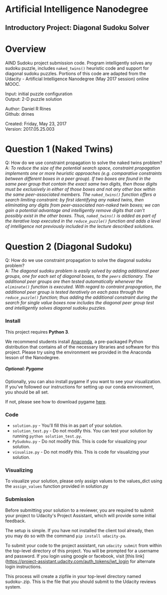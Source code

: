 # Artificial Intelligence Nanodegree
## Introductory Project: Diagonal Sudoku Solver

# Overview
AIND Sudoku project submission code. Program intelligently solves any
sudoku puzzle, includes ```naked_twins()``` heuristic code and support for diagonal
sudoku puzzles. Portions of this code are adapted from the Udacity - Artificial
Intelligence Nanodegree (May 2017 session) online MOOC.

Input: initial puzzle configuration  
Output: 2-D puzzle solution

Author: Daniel R Rines  
Github: drines

Created: Friday, May 23, 2017  
Version: 2017.05.25.003


# Question 1 (Naked Twins)
Q: How do we use constraint propagation to solve the naked twins problem?  
A: *To reduce the size of the potential search space, constraint propagation implements one or more heuristic approaches (e.g. comparative constraints between different boxes in a peer group). If two boxes are found in the same peer group that contain the exact same two digits, then those digits must be exclusively in either of those boxes and not any other box within the same peer-associated members. The ```naked_twins()``` function offers a search limiting constraint: by first identifying any naked twins, then eliminating any digits from peer-associated non-naked twin boxes; we can gain a potential advantage and intelligently remove digits that can't possibly exist in the other boxes. Thus, ```naked_twins()``` is added as part of the iterative loop executed in the ```reduce_puzzle()``` function and adds a level of intelligence not previously included in the lecture described solutions.*

# Question 2 (Diagonal Sudoku)
Q: How do we use constraint propagation to solve the diagonal sudoku problem?  
A: *The diagonal sudoku problem is easily solved by adding additional peer groups, one for each set of diagonal boxes, to the ```peers``` dictionary. The additional peer groups are then tested automatically whenever the ```eliminate()``` function is executed. With regard to contraint propogration, the additional peer group is tested iteratively on each pass through the ```reduce_puzzle()``` function; thus adding the additional constraint during the search for single value boxes now includes the diagonal peer group test and intelligently solves diagonal sudoku puzzles.*

### Install

This project requires **Python 3**.

We recommend students install [Anaconda](https://www.continuum.io/downloads), a pre-packaged Python distribution that contains all of the necessary libraries and software for this project. 
Please try using the environment we provided in the Anaconda lesson of the Nanodegree.

##### Optional: Pygame

Optionally, you can also install pygame if you want to see your visualization. If you've followed our instructions for setting up our conda environment, you should be all set.

If not, please see how to download pygame [here](http://www.pygame.org/download.shtml).

### Code

* `solution.py` - You'll fill this in as part of your solution.
* `solution_test.py` - Do not modify this. You can test your solution by running `python solution_test.py`.
* `PySudoku.py` - Do not modify this. This is code for visualizing your solution.
* `visualize.py` - Do not modify this. This is code for visualizing your solution.

### Visualizing

To visualize your solution, please only assign values to the values_dict using the ```assign_values``` function provided in solution.py

### Submission
Before submitting your solution to a reviewer, you are required to submit your project to Udacity's Project Assistant, which will provide some initial feedback.  

The setup is simple.  If you have not installed the client tool already, then you may do so with the command `pip install udacity-pa`.  

To submit your code to the project assistant, run `udacity submit` from within the top-level directory of this project.  You will be prompted for a username and password.  If you login using google or facebook, visit [this link](https://project-assistant.udacity.com/auth_tokens/jwt_login for alternate login instructions.

This process will create a zipfile in your top-level directory named sudoku-<id>.zip.  This is the file that you should submit to the Udacity reviews system.


